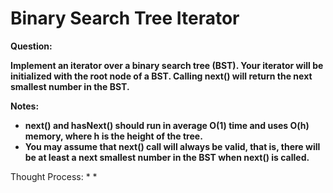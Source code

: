 # Binary Search Tree Iterator

<b>Question:</b>

<b>Implement an iterator over a binary search tree (BST). Your iterator will be initialized with the root node of a BST. Calling next() will return the next smallest number in the BST.</b>

<b>Notes:</b>
* <b>next() and hasNext() should run in average O(1) time and uses O(h) memory, where h is the height of the tree.</b>
* <b>You may assume that next() call will always be valid, that is, there will be at least a next smallest number in the BST when next() is called.</b>

Thought Process:
* 
* 

